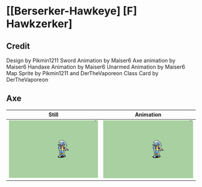 # [\[Berserker-Hawkeye\] \[F\] Hawkzerker]

## Credit

Design by Pikmin1211
Sword Animation by Maiser6
Axe animation by Maiser6
Handaxe Animation by Maiser6
Unarmed Animation by Maiser6
Map Sprite by Pikmin1211 and DerTheVaporeon
Class Card by DerTheVaporeon
	
## Axe

| Still | Animation |
| :---: | :-------: |
| ![Axe still](./Axe_000.png) | ![Axe animation](./Axe.gif) |
